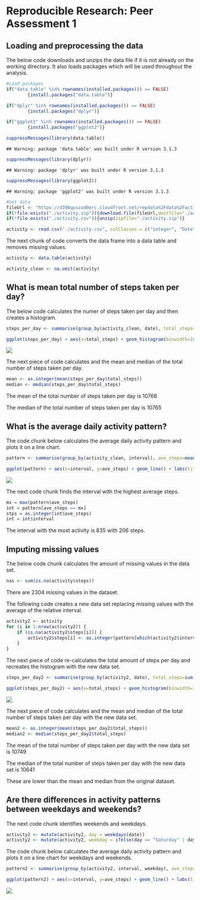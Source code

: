 # Reproducible Research: Peer Assessment 1


## Loading and preprocessing the data

The below code downloads and unzips the data file if it is not already on the working directory. It also loads packages which will be used throughout the analysis.


```r
#Load packages
if("data.table" %in% rownames(installed.packages()) == FALSE) 
        {install.packages("data.table")}

if("dplyr" %in% rownames(installed.packages()) == FALSE) 
        {install.packages("dplyr")}

if("ggplot2" %in% rownames(installed.packages()) == FALSE) 
        {install.packages("ggplot2")}

suppressMessages(library(data.table))
```

```
## Warning: package 'data.table' was built under R version 3.1.3
```

```r
suppressMessages(library(dplyr))
```

```
## Warning: package 'dplyr' was built under R version 3.1.3
```

```r
suppressMessages(library(ggplot2))
```

```
## Warning: package 'ggplot2' was built under R version 3.1.3
```

```r
#Get data
fileUrl <- "https://d396qusza40orc.cloudfront.net/repdata%2Fdata%2Factivity.zip"
if(!file.exists("./activity.zip")){download.file(fileUrl,destfile="./activity.zip")}
if(!file.exists("./activity.csv")){unzip(zipfile="./activity.zip")}

activity <- read.csv("./activity.csv", colClasses = c("integer", "Date", "integer"))
```

The next chunk of code converts the data frame into a data table and removes missing values.



```r
activity <- data.table(activity)

activity_clean <- na.omit(activity)
```

## What is mean total number of steps taken per day?

The below code calculates the numer of steps taken per day and then creates a histogram.


```r
steps_per_day <- summarise(group_by(activity_clean, date), total_steps=sum(steps))

ggplot(steps_per_day) + aes(x=total_steps) + geom_histogram(binwidth=1000) + labs(title="Histogram of Total Number of Steps Per Day", x = "Total Steps", y = "Count")
```

![](./PA1_template_files/figure-html/unnamed-chunk-3-1.png) 

The next piece of code calculates and the mean and median of the total number of steps taken per day.


```r
mean <- as.integer(mean(steps_per_day$total_steps))
median <- median(steps_per_day$total_steps)
```

The mean of the total number of steps taken per day is 10766

The median of the total number of steps taken per day is 10765 

## What is the average daily activity pattern?

The code chunk below calculates the average daily activity pattern and plots it on a line chart.


```r
pattern <- summarise(group_by(activity_clean, interval), ave_steps=mean(steps))

ggplot(pattern) + aes(x=interval, y=ave_steps) + geom_line() + labs(title="Average Daily Activity Pattern", x = "Interval", y = "Ave Steps")
```

![](./PA1_template_files/figure-html/unnamed-chunk-5-1.png) 

The next code chunk finds the interval with the highest average steps.


```r
mx = max(pattern$ave_steps)
int = pattern[ave_steps == mx]
stps = as.integer(int$ave_steps)
int = int$interval
```

The interval with the most activity is 835 with 206 steps.

## Imputing missing values

The below code chunk calculates the amount of missing values in the data set.


```r
nas <- sum(is.na(activity$steps))
```

There are 2304 missing values in the dataset.

The following code creates a new data set replacing missing values with the average of the relative interval.


```r
activity2 <- activity 
for (i in 1:nrow(activity2)) {
    if (is.na(activity2$steps[i])) {
        activity2$steps[i] <- as.integer(pattern[which(activity2$interval[i] == pattern$interval), ]$ave_steps)
    }
}
```

The next piece of code re-calculates the total amount of steps per day and recreates the histogram with the new data set.


```r
steps_per_day2 <- summarise(group_by(activity2, date), total_steps=sum(steps))

ggplot(steps_per_day2) + aes(x=total_steps) + geom_histogram(binwidth=1000) + labs(title="Histogram of Total Number of Steps Per Day (New Dataset)", x = "Total Steps", y = "Count")
```

![](./PA1_template_files/figure-html/unnamed-chunk-9-1.png) 

The next piece of code calculates and the mean and median of the total number of steps taken per day with the new data set.


```r
mean2 <- as.integer(mean(steps_per_day2$total_steps))
median2 <- median(steps_per_day2$total_steps)
```

The mean of the total number of steps taken per day with the new data set is 10749

The median of the total number of steps taken per day with the new data set is 10641 

These are lower than the mean and median from the original dataset.

## Are there differences in activity patterns between weekdays and weekends?

The next code chunk identifies weekends and weekdays.


```r
activity2 <- mutate(activity2, day = weekdays(date))
activity2 <- mutate(activity2, weekday = ifelse(day == "Saturday" | day == "Saturday", "Weekend", "Weekday"))
```

The code chunk below calculates the average daily activity pattern and plots it on a line chart for weekdays and weekends.


```r
pattern2 <- summarise(group_by(activity2, interval, weekday), ave_steps=mean(steps))

ggplot(pattern2) + aes(x=interval, y=ave_steps) + geom_line() + labs(title="Average Daily Activity Pattern", x = "Interval", y = "Ave Steps") + facet_grid(. ~ weekday)
```

![](./PA1_template_files/figure-html/unnamed-chunk-12-1.png) 
